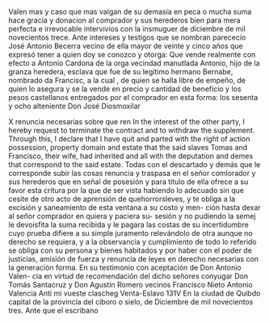 Valen mas y caso que mas valgan de su demasia en peca o mucha suma hace gracia y donacion al comprador y sus herederos bien para mera perfecta e irrevocable intervivios con la insmuguer
de diciembre de mil novecientos trece. Ante intereses y testigos que se nombran parececío José Antonio Becerra vecino de ella mayor de veinte y cinco años que expresó tener a quien doy se conozco y otorga: Que vende realmente con efecto a Antonio Cardona de la orga vecindad manutlada
Antonio, hijo de la granza heredera, esclava que fue de su legítimo hermano Bernabe, nombrado da Francisc, a la cual , de quien se halla libre de empeño, de quien
lo asegura y se la vende en precio y cantidad de beneficio y los pesos castellanos entregados por el comprador en esta forma: los sesenta y ocho alteniente Don José Diosmoxilar

X renuncia necesarias sobre que ren
In the interest of the other party, I hereby request to terminate the contract and to withdraw the supplement. Through this, I declare that I have quit and parted with the right of action possession, property domain and estate that the said slaves Tomas and Francisco, their wife, had inherited and all with the deputation and demes that correspond to the said estate.
Todas con el descartado y demás que le corresponde subir las cosas renuncia y traspasa en el señor comlorador y sus herederos que en señal de posesión y para título de ella ofrece a su favor esta critura por la que de ser vista habiendo lo adecuado sin que
cesite de otro acto de aprensión de quehorrorsleves, y te obliga a la excisión y saneamiento de esta ventana a su costo y men- ción hasta dexar al señor comprador en quiera y paciera su- sesión y no pudiendo la semej le devoisfita la suma recibida
y le pagara las costas de su incertidumbre cuyo prueba difiere a su simple juramento relevándolo de otra aunque no derecho se requiera, y a la observancia y cumplimiento de todo lo referido se obliga con su persona y bienes habitados
y por haber con el poder de justicias, amisión de fuerza y renuncia de leyes en derecho necesarias con la generación forma. En su testimonio con aceptación de Don Antonio Valen- cia en virtud de recomendación del dicho señores conyugar
Don Tomás Santacruz y Don Agustín Romero vecinos Francisco Nieto Antonio Valencia Anti mi vueste clascheg
Venta-Eslavo
131V
En la ciudad de Quibdo
capital de la provincia del
ciboro o sielo,
de Diciembre de mil novecientos
tres. Ante
que el escribano